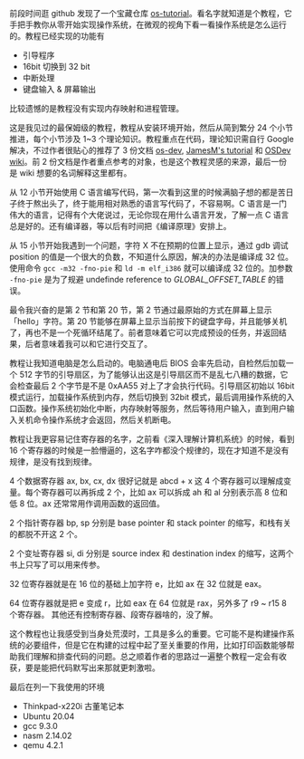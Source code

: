 前段时间逛 github 发现了一个宝藏仓库 [os-tutorial](https://github.com/cfenollosa/os-tutorial)。看名字就知道是个教程，它手把手教你从零开始实现操作系统，在微观的视角下看一看操作系统是怎么运行的。教程已经实现的功能有

+ 引导程序
+ 16bit 切换到 32 bit
+ 中断处理
+ 键盘输入 & 屏幕输出

比较遗憾的是教程没有实现内存映射和进程管理。

这是我见过的最保姆级的教程，教程从安装环境开始，然后从简到繁分 24 个小节推进，每个小节涉及 1~3 个理论知识。教程重点在代码，理论知识需自行 Google 解决，不过作者很贴心的推荐了 3 份文档 [os-dev](http://www.cs.bham.ac.uk/~exr/lectures/opsys/10_11/lectures/os-dev.pdf), [JamesM's tutorial](http://www.jamesmolloy.co.uk/tutorial_html/index.html) 和 [OSDev wiki](http://wiki.osdev.org)。前 2 份文档是作者重点参考的对象，也是这个教程灵感的来源，最后一份是 wiki 想要的名词解释这里都有。

从 12 小节开始使用 C 语言编写代码，第一次看到这里的时候满脑子想的都是苦日子终于熬出头了，终于能用相对熟悉的语言写代码了，不容易啊。C 语言是一门伟大的语言，记得有个大佬说过，无论你现在用什么语言开发，了解一点 C 语言总是好的。还有编译器，等以后有时间把《编译原理》安排上。

从 15 小节开始我遇到一个问题，字符 X 不在预期的位置上显示，通过 gdb 调试 position 的值是一个很大的负数，不知道什么原因，解决的办法是编译成 32 位。使用命令 `gcc -m32 -fno-pie` 和 `ld -m elf_i386` 就可以编译成 32 位的。加参数 `-fno-pie` 是为了规避 undefinde reference to _GLOBAL_OFFSET_TABLE_ 的错误。

最令我兴奋的是第 2 节和第 20 节，第 2 节通过最原始的方式在屏幕上显示「hello」字符。第 20 节能够在屏幕上显示当前按下的键盘字母，并且能够关机了，再也不是一个死循环结尾了。前者意味着它可以完成预设的任务，并返回结果，后者意味着我可以和它进行交互了。

教程让我知道电脑是怎么启动的。电脑通电后 BIOS 会率先启动，自检然后加载一个 512 字节的引导扇区，为了能够认出这是引导扇区而不是乱七八糟的数据，它会检查最后 2 个字节是不是 0xAA55 对上了才会执行代码。引导扇区初始以 16bit 模式运行，加载操作系统到内存，然后切换到 32bit 模式，最后调用操作系统的入口函数。操作系统初始化中断，内存映射等服务，然后等待用户输入，直到用户输入关机命令操作系统才会返回，然后关机断电。

教程让我更容易记住寄存器的名字，之前看《深入理解计算机系统》的时候，看到 16 个寄存器的时候是一脸懵逼的，这名字咋都没个规律的，现在才知道不是没有规律，是没有找到规律。

4 个数据寄存器 ax, bx, cx, dx 很好记就是 abcd + x 这 4 个寄存器可以理解成变量。每个寄存器可以再拆成 2 个，比如 ax 可以拆成 ah 和 al 分别表示高 8 位和低 8 位。ax 还常常用作调用函数的返回值。

2 个指针寄存器 bp, sp 分别是 base pointer 和 stack pointer 的缩写，和栈有关的都脱不开这 2 个。

2 个变址寄存器 si, di 分别是 source index 和 destination index 的缩写，这两个书上只写了可以用来传参。

32 位寄存器就是在 16 位的基础上加字符 e，比如 ax 在 32 位就是 eax。

64 位寄存器就是把 e 变成 r，比如 eax 在 64 位就是 rax，另外多了 r9 ~ r15 8 个寄存器。
其他还有控制寄存器、段寄存器啥的，没了解。

这个教程也让我感受到当身处荒漠时，工具是多么的重要。它可能不是构建操作系统的必要组件，但是它在构建的过程中起了至关重要的作用，比如打印函数能够帮助我们理解和排查代码的问题。总之顺着作者的思路过一遍整个教程一定会有收获，要是能把代码默写出来那就更刺激啦。

最后在列一下我使用的环境
+ Thinkpad-x220i 古董笔记本
+ Ubuntu 20.04
+ gcc 9.3.0
+ nasm 2.14.02
+ qemu 4.2.1